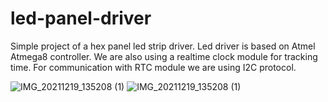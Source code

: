 # led-panel-driver
Simple project of a hex panel led strip driver. Led driver is based on Atmel Atmega8 controller. We are also using a realtime clock module for tracking time. 
For communication with RTC module we are using I2C protocol.

![IMG_20211219_135208 (1)](https://user-images.githubusercontent.com/54812954/175128550-e4214d68-7736-433b-8d0a-66a1f540c522.jpg)
![IMG_20211219_135208 (1)](https://user-images.githubusercontent.com/54812954/175128574-f88c7eb2-8943-495d-bcdd-1c3636bc37a9.jpg)
